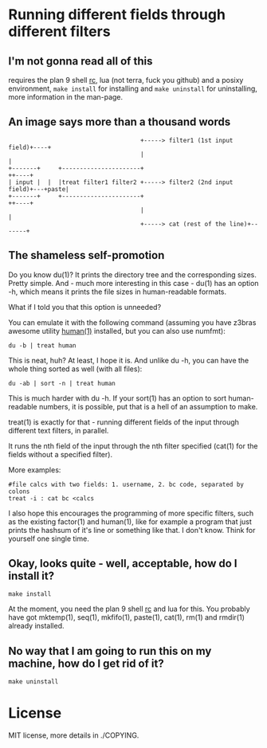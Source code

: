 Running different fields through different filters
==================================================

I'm not gonna read all of this
------------------------------

requires the plan 9 shell [rc](http://git.suckless.org/9base), lua (not terra, fuck you github)
and a posixy environment, `make install` for installing and `make uninstall` for uninstalling,
more information in the man-page.

An image says more than a thousand words
----------------------------------------

```
                                     +-----> filter1 (1st input field)+----+
                                     |                                     |
+-------+     +----------------------+                                    ++----+
| input |  |  |treat filter1 filter2 +-----> filter2 (2nd input field)+---+paste|
+-------+     +----------------------+                                    ++----+
                                     |                                     |
                                     +-----> cat (rest of the line)+-------+
```

The shameless self-promotion
----------------------------

Do you know du(1)?
It prints the directory tree and the corresponding sizes. Pretty simple. And - much more interesting in this case -
du(1) has an option -h, which means it prints the file sizes in human-readable formats.

What if I told you that this option is unneeded?

You can emulate it with the following command
(assuming you have z3bras awesome utility [human(1)](http://git.z3bra.org/human/log.html)
installed, but you can also use numfmt):

	du -b | treat human

This is neat, huh? At least, I hope it is.
And unlike du -h, you can have the whole thing sorted as well (with all files):

	du -ab | sort -n | treat human

This is much harder with du -h. If your sort(1) has an option to
sort human-readable numbers, it is possible, put that is a hell of an
assumption to make.

treat(1) is exactly for that - running different fields of the input through different text filters, in parallel.

It runs the nth field of the input through the nth filter specified (cat(1) for the fields without a specified filter).

More examples:

	#file calcs with two fields: 1. username, 2. bc code, separated by colons
	treat -i : cat bc <calcs

I also hope this encourages the programming of more specific filters,
such as the existing factor(1) and human(1), like for example a program that
just prints the hashsum of it's line or something like that.
I don't know. Think for yourself one single time.

Okay, looks quite - well, acceptable, how do I install it?
--------------------------------------------------

	make install

At the moment, you need the plan 9 shell [rc](http://git.suckless.org/9base) and lua for this.
You probably have got mktemp(1), seq(1), mkfifo(1), paste(1), cat(1),
rm(1) and rmdir(1) already installed.

No way that I am going to run this on my machine, how do I get rid of it?
-------------------------------------------------------------------------

	make uninstall

License
=======

MIT license, more details in ./COPYING.
